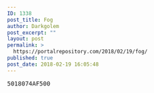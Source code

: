 ```yaml
---
ID: 1338
post_title: Fog
author: Darkgolem
post_excerpt: ""
layout: post
permalink: >
  https://portalrepository.com/2018/02/19/fog/
published: true
post_date: 2018-02-19 16:05:48
---
```

<pre>5018074AF500</pre>